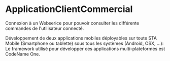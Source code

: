 # ApplicationClientCommercial

Connexion à un Webserice pour pouvoir consulter les différente commandes de l'utilisateur connecté.

Développement de deux applications mobiles déployables sur toute STA Mobile (Smartphone ou tablette) sous tous les systèmes (Android, OSX, ...): 
Le framework utilisé pour développer ces applications multi-plateformes est CodeName One. 

